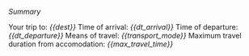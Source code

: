 *Summary*

Your trip to: _{{dest}}_
Time of arrival: _{{dt_arrival}}_
Time of departure: _{{dt_departure}}_
Means of travel: _{{transport_mode}}_
Maximum travel duration from accomodation: _{{max_travel_time}}_
